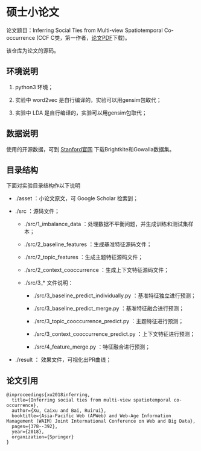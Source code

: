# 硕士小论文

论文题目：Inferring Social Ties from Multi-view Spatiotemporal Co-occurrence 
(CCF C类，第一作者，<a href="https://calxu.github.io/quote/paper_2018_apweb.pdf" target="_blank">论文PDF</a>下载)。

该仓库为论文的源码。


## 环境说明

1. python3 环境；

2. 实验中 word2vec 是自行编译的，实验可以用gensim包取代；

3. 实验中 LDA 是自行编译的，实验可以用gensim包取代；


## 数据说明

使用的开源数据，可到 [Stanford官网](https://snap.stanford.edu/data/) 下载Brightkite和Gowalla数据集。


## 目录结构

下面对实验目录结构作以下说明

* ./asset ：小论文原文，可 Google Scholar 检索到；

* ./src ：源码文件；
    
    * ./src/1_imbalance_data ：处理数据不平衡问题，并生成训练和测试集样本；

    * ./src/2_baseline_features ：生成基准特征源码文件；

    * ./src/2_topic_features ：生成主题特征源码文件；

    * ./src/2_context_cooccurrence ：生成上下文特征源码文件；

    * ./src/3_* 文件说明：
      
        * ./src/3_baseline_predict_individually.py ：基准特征独立进行预测；

        * ./src/3_baseline_predict_merge.py ：基准特征融合进行预测；

        * ./src/3_topic_cooccurrence_predict.py ：主题特征进行预测；

        * ./src/3_context_cooccurrence_predict.py ：上下文特征进行预测；

        * ./src/4_feature_merge.py ：特征融合进行预测；

* ./result ： 效果文件，可视化出PR曲线；


## 论文引用

```
@inproceedings{xu2018inferring,
  title={Inferring social ties from multi-view spatiotemporal co-occurrence},
  author={Xu, Caixu and Bai, Ruirui},
  booktitle={Asia-Pacific Web (APWeb) and Web-Age Information Management (WAIM) Joint International Conference on Web and Big Data},
  pages={378--392},
  year={2018},
  organization={Springer}
}
```
